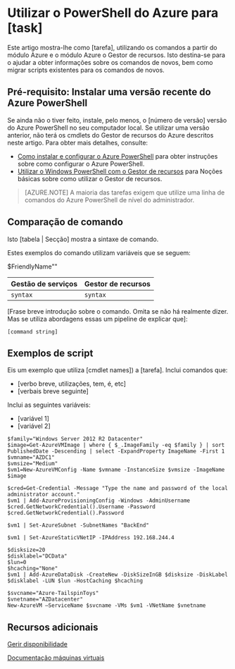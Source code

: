 <!--save a copy of this file to your local repo. It's important that you follow the naming conventions by starting with the service name, and use lowercase only for the file name. See "file-names-and-locations.md" under the "contributor-guide" folder in your repo.

Info to help you use the template are enclosed in the Markdown comments using the caret, hyphen, dash syntax. Delete these from your file.

Text not wrapped in comment syntax is intended to be used as is, or with updates enclosed in [  ]. Add the info and delete the bracket. 

Pay attention to spacing and indents. They affect formatting. 

--> 

<!--replace this with Properties and Tags sections. These are required sections. See "article-metadata.md" in under the "contributor-guide" folder in your repo. Attributes in each section can be placed on separate lines to make them easier to read and check-->

# <a name="use-azure-powershell-to-task"></a>Utilizar o PowerShell do Azure para [task]

Este artigo mostra-lhe como [tarefa], utilizando os comandos a partir do módulo Azure e o módulo Azure o Gestor de recursos. Isto destina-se para o ajudar a obter informações sobre os comandos de novos, bem como migrar scripts existentes para os comandos de novos.

## <a name="prerequisite-install-a-recent-version-of-azure-powershell"></a>Pré-requisito: Instalar uma versão recente do Azure PowerShell

Se ainda não o tiver feito, instale, pelo menos, o [número de versão] versão do Azure PowerShell no seu computador local. Se utilizar uma versão anterior, não terá os cmdlets do Gestor de recursos do Azure descritos neste artigo. Para obter mais detalhes, consulte:
 
- [Como instalar e configurar o Azure PowerShell](install-configure-powershell.md) para obter instruções sobre como configurar o Azure PowerShell.
- [Utilizar o Windows PowerShell com o Gestor de recursos](powershell-azure-resource-manager.md) para Noções básicas sobre como utilizar o Gestor de recursos.

> [AZURE.NOTE] A maioria das tarefas exigem que utilize uma linha de comandos do Azure PowerShell de nível do administrador.

## <a name="command-comparison"></a>Comparação de comando

Isto [tabela | Secção] mostra a sintaxe de comando.

<!--[optional image - to use an image in this article, add a folder with the same name as the article file name without extension, inside the Media folder of the repo. Use only this folder to store the images. Don't attempt to use a common folder to share images you want to use in more than 1 file.]
Then, use the following syntax to add a reference to the image in your article:
![](./media/name-of-file-without-extension/image-name-no-spaces.png)
-->

<!--if a command string uses variables, define the variables first, using the  following construction. In some cases the variable is straightforward and doesn't need much explanation. But parameters such as location and size can benefit from brief explanation or listing all accepted values:--> 

Estes exemplos do comando utilizam variáveis que se seguem:

$FriendlyName"<Describe value>"

<!-- if it makes more sense to present this in a table, use this. Otherwise, delete. The table won't render until it's in Github or published to Sandbox.-->

Gestão de serviços | Gestor de recursos
---|----
`syntax` | `syntax`


<!--if it makes more sense to present this one command block after the other instead of a table, use this. Otherwise, delete-->
  
[Frase breve introdução sobre o comando. Omita se não há realmente dizer. Mas se utiliza abordagens essas um pipeline de explicar que]:

    [command string]

## <a name="script-examples"></a>Exemplos de script

Eis um exemplo que utiliza [cmdlet names]) a [tarefa]. Inclui comandos que:

- [verbo breve, utilizações, tem, é, etc]
- [verbais breve seguinte] 

<!--include this statement if it uses variables that weren't introduced earlier-->Inclui as seguintes variáveis:

- [variável 1]
- [variável 2]

<!--This shows you how a recent example was presented as well as how it was formatted. Preceding each line with one tab or four spaces to format in a code block-->

    $family="Windows Server 2012 R2 Datacenter"
    $image=Get-AzureVMImage | where { $_.ImageFamily -eq $family } | sort PublishedDate -Descending | select -ExpandProperty ImageName -First 1
    $vmname="AZDC1"
    $vmsize="Medium"
    $vm1=New-AzureVMConfig -Name $vmname -InstanceSize $vmsize -ImageName $image
    
    $cred=Get-Credential -Message "Type the name and password of the local administrator account."
    $vm1 | Add-AzureProvisioningConfig -Windows -AdminUsername $cred.GetNetworkCredential().Username -Password $cred.GetNetworkCredential().Password
    
    $vm1 | Set-AzureSubnet -SubnetNames "BackEnd"
    
    $vm1 | Set-AzureStaticVNetIP -IPAddress 192.168.244.4
    
    $disksize=20
    $disklabel="DCData"
    $lun=0
    $hcaching="None"
    $vm1 | Add-AzureDataDisk -CreateNew -DiskSizeInGB $disksize -DiskLabel $disklabel -LUN $lun -HostCaching $hcaching
    
    $svcname="Azure-TailspinToys"
    $vnetname="AZDatacenter"
    New-AzureVM –ServiceName $svcname -VMs $vm1 -VNetName $vnetname


## <a name="additional-resources"></a>Recursos adicionais
<!--At a minimum, include a link back to the migration task list article. Use the formats shown below. See create-links-markdown.md for more info -->
<!--use this format for links to other articles, such as the migration task list. -->
[Gerir disponibilidade](virtual-machines-windows-manage-availability.md)

<!--To link to an ACOM page outside the /documentation/ subdomain (such as a pricing page, SLA page or anything else that is not a documentation article), use an absolute URL, but omit the locale:

    [link text](http://azure.microsoft.com/pricing/details/virtual-machines/)-->

<!--use this for URLs outside of ACOM. Be sure to locale, and if you're linking to the Azure library on MSDN, include the '/azure/' part of the URL-->
[Documentação máquinas virtuais](https://msdn.microsoft.com/library/azure/jj156003.aspx)

